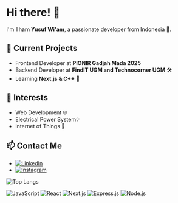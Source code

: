 # Hi there! 👋
I'm **Ilham Yusuf Wi'am**, a passionate developer from Indonesia 🚀.

## 🔭 Current Projects
- Frontend Developer at **PIONIR Gadjah Mada 2025**
- Backend Developer at **FindIT UGM and Technocorner UGM** 🛠️
- Learning **Next.js & C++** 📖

## 🌱 Interests
- Web Development 🌐
- Electrical Power System💡
- Internet of Things 🤖

## 📫 Contact Me
- [![LinkedIn](https://img.shields.io/badge/LinkedIn-blue?logo=linkedin)](https://www.linkedin.com/in/ilham-yusuf-wiam)
- [![Instagram](https://img.shields.io/badge/Instagram-blue?logo=instagram)](https://instagram.com/aevryiam)

![Top Langs](https://github-readme-stats.vercel.app/api/top-langs/?username=aevryiam&layout=compact&theme=dracula)

![JavaScript](https://img.shields.io/badge/Code-JavaScript-yellow?style=for-the-badge&logo=javascript)
![React](https://img.shields.io/badge/Framework-React-blue?style=for-the-badge&logo=react)
![Next.js](https://img.shields.io/badge/Framework-Next.js-black?style=for-the-badge&logo=next.js)
![Express.js](https://img.shields.io/badge/Backend-Express.js-lightgrey?style=for-the-badge&logo=express)
![Node.js](https://img.shields.io/badge/Runtime-Node.js-green?style=for-the-badge&logo=node.js)
